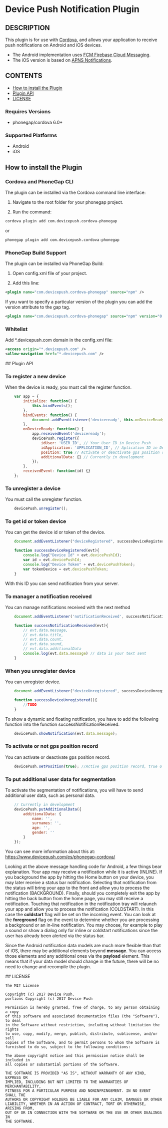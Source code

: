 # Device Push Notification Plugin

## DESCRIPTION

This plugin is for use with [Cordova](http://incubator.apache.org/cordova/), and allows your application to receive push notifications on Android and iOS devices.
* The Android implementation uses [FCM Firebase Cloud Messaging](http://firebase.google.com/).
* The iOS version is based on [APNS Notifications](https://developer.apple.com/notifications/).

## CONTENTS

- [How to install the Plugin](#install_plugin)
- [Plugin API](#plugin_api)
- [LICENSE](#license)

### Requires Versions

- phonegap/cordova 6.0+

### Supported Platforms

- Android
- iOS

## <a name="install_plugin"></a>How to install the Plugin

### Cordova and PhoneGap CLI

The plugin can be installed via the Cordova command line interface:

1) Navigate to the root folder for your phonegap project. 

2) Run the command:

```sh
cordova plugin add com.devicepush.cordova-phonegap
```
or
```sh
phonegap plugin add com.devicepush.cordova-phonegap
```

### PhoneGap Build Support

The plugin can be installed via PhoneGap Build:

1) Open config.xml file of your project. 

2) Add this line:

```xml
<plugin name="com.devicepush.cordova-phonegap" source="npm" />
```

If you want to specify a particular version of the plugin you can add the version attribute to the gap tag.

```xml
<plugin name="com.devicepush.cordova-phonegap" source="npm" version="0.4.0" />
```

### Whitelist
Add *.devicepush.com domain in the config.xml file:
```xml
<access origin="*.devicepush.com" />
<allow-navigation href="*.devicepush.com" />
```

##<a name="plugin_api"></a> Plugin API

### To register a new device
When the device is ready, you must call the register function.
```js
    var app = {
        initialize: function() {
            this.bindEvents();
        },
        bindEvents: function() {
            document.addEventListener('deviceready', this.onDeviceReady, false);
        },
        onDeviceReady: function() {
            app.receivedEvent('deviceready');
            devicePush.register({
                idUser: 'USER_ID', // Your User ID in Device Push
                idApplication: 'APPLICATION_ID', // Aplication ID in Device Push
                position: true // Activate or deactivate gps position record. Default value is false
                additionalData: {} // Currently in development
            });
        },
        receivedEvent: function(id) {}
    };
```

### To unregister a device
You must call the unregister function.
```js
    devicePush.unregister();
```

### To get id or token device
You can get the device id or token of the device.
```js
    document.addEventListener("deviceRegistered", successDeviceRegistered, false);

    function successDeviceRegistered(evt){
        console.log("Device Id" + evt.devicePushId);
        var id = evt.devicePushId;
        console.log("Device Token" + evt.devicePushToken);
        var tokenDevice = evt.devicePushToken;
    }
```
With this ID you can send notification from your server.

### To manager a notification received
You can manage notifications received with the next method
```js
    document.addEventListener('notificationReceived', successNotificationReceived, false);

    function successNotificationReceived(evt){
        // evt.data.message, 
        // evt.data.title, 
        // evt.data.count, 
        // evt.data.sound, 
        // evt.data.additionalData
        console.log(evt.data.message) // data is your text sent
    }
```

### When you unregister device
You can unregister device.
```js
    document.addEventListener("deviceUnregistered", successDeviceUnregistered, false);

    function successDeviceUnregistered(){
        //TODO
    }
```

To show a dynamic and floating notification, you have to add the following function into the function successNotificationReceived.
```js
    devicePush.showNotification(evt.data.message);
```

### To activate or not gps position record
You can activate or deactivate gps position record.
```js
    devicePush.setPosition(true); //Active gps position record, true o false. Default value is false.
```

### To put additional user data for segmentation
To activate the segmentation of notifications, you will have to send additional user data, such as personal data.
```js
    // Currently in development
    devicePush.putAdditionalData({
        additionalData: {
            name: '',
            surnames: '',
            age: '',
            gender: ''
        } 
    });
```

You can see more information about this at: https://www.devicepush.com/es/phonegap-cordova/

Looking at the above message handling code for Android, a few things bear explanation. Your app may receive a notification while it is active (INLINE). If you background the app by hitting the Home button on your device, you may later receive a status bar notification. Selecting that notification from the status will bring your app to the front and allow you to process the notification (BACKGROUND). Finally, should you completely exit the app by hitting the back button from the home page, you may still receive a notification. Touching that notification in the notification tray will relaunch your app and allow you to process the notification (COLDSTART). In this case the **coldstart** flag will be set on the incoming event. You can look at the **foreground** flag on the event to determine whether you are processing a background or an in-line notification. You may choose, for example to play a sound or show a dialog only for inline or coldstart notifications since the user has already been alerted via the status bar.

Since the Android notification data models are much more flexible than that of iOS, there may be additional elements beyond **message**. You can access those elements and any additional ones via the **payload** element. This means that if your data model should change in the future, there will be no need to change and recompile the plugin.

##<a name="license"></a> LICENSE

	The MIT License

	Copyright (c) 2017 Device Push.
	portions Copyright (c) 2017 Device Push

	Permission is hereby granted, free of charge, to any person obtaining a copy
	of this software and associated documentation files (the "Software"), to deal
	in the Software without restriction, including without limitation the rights
	to use, copy, modify, merge, publish, distribute, sublicense, and/or sell
	copies of the Software, and to permit persons to whom the Software is
	furnished to do so, subject to the following conditions:

	The above copyright notice and this permission notice shall be included in
	all copies or substantial portions of the Software.

	THE SOFTWARE IS PROVIDED "AS IS", WITHOUT WARRANTY OF ANY KIND, EXPRESS OR
	IMPLIED, INCLUDING BUT NOT LIMITED TO THE WARRANTIES OF MERCHANTABILITY,
	FITNESS FOR A PARTICULAR PURPOSE AND NONINFRINGEMENT. IN NO EVENT SHALL THE
	AUTHORS OR COPYRIGHT HOLDERS BE LIABLE FOR ANY CLAIM, DAMAGES OR OTHER
	LIABILITY, WHETHER IN AN ACTION OF CONTRACT, TORT OR OTHERWISE, ARISING FROM,
	OUT OF OR IN CONNECTION WITH THE SOFTWARE OR THE USE OR OTHER DEALINGS IN
	THE SOFTWARE.